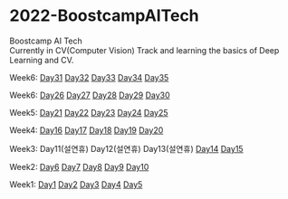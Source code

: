 # 2022-BoostcampAITech

Boostcamp AI Tech    
Currently in CV(Computer Vision) Track and learning the basics of Deep Learning and CV.

Week6: 
[Day31](https://yehyunsuh.notion.site/Day31-2022-02-28-3c6eea61187b4aac82da12e2e505a2e7) 
[Day32](https://yehyunsuh.notion.site/Day32-2022-03-01-f4bf8c61208e4dccb741338adb1c2d3c) 
[Day33](https://yehyunsuh.notion.site/Day33-2022-03-02-3738c0a4422a4edaa6d096ff9705fd6a) 
[Day34](https://yehyunsuh.notion.site/Day34-2022-03-03-4e12b432e2ac40a88f1ed361f4ba5ed2) 
[Day35](https://yehyunsuh.notion.site/Day35-2022-03-04-2ece3d63496047208789080734267189)   

Week6: 
[Day26](https://yehyunsuh.notion.site/Day26-2022-02-21-bedc7b0e63a74176acea81666d08ae5b) 
[Day27](https://yehyunsuh.notion.site/Day27-2022-02-22-c3aa526ac5cc4ddda2719ddf678bb507) 
[Day28](https://yehyunsuh.notion.site/Day28-2022-02-23-af36315a587f4c3fbe2f0f351ddf5e37) 
[Day29](https://yehyunsuh.notion.site/Day29-2022-02-24-4bafc9532711488683858b778ddd074c) 
[Day30](https://yehyunsuh.notion.site/Day30-2022-02-25-8022c1cb57e345b3aa957842898c87f9)   

Week5: 
[Day21](https://yehyunsuh.notion.site/Day-21-2022-02-14-69e986f9c3554c5abfb701bbabcbd951) 
[Day22](https://yehyunsuh.notion.site/Day22-2022-02-15-5b6a63c5363245418a1e022b1959add7) 
[Day23](https://yehyunsuh.notion.site/Day23-2022-02-16-ca0a42ecb207456ba6bb9a8b06fac73b) 
[Day24](https://yehyunsuh.notion.site/Day24-2022-02-17-f3e4719f90394148b4deee0039a1ae0b) 
[Day25](https://yehyunsuh.notion.site/Day25-2022-02-18-cc076dbe18654a5cba29c02f02122d53)   


Week4: 
[Day16](https://yehyunsuh.notion.site/Day16-2022-02-07-f84274cbe8fe4e9099b076eb94dbf5d4) 
[Day17](https://yehyunsuh.notion.site/Day17-2022-02-08-99bc00d1ce1f49af834431d587c5a21a) 
[Day18](https://yehyunsuh.notion.site/Day18-2022-02-09-107f00dd2f1c4c6b999c5dda7fd0cd39) 
[Day19](https://yehyunsuh.notion.site/Day19-2022-02-10-592fd4035c5f4a34a61a9183a4b26059) 
[Day20](https://yehyunsuh.notion.site/Day20-2022-02-11-52d62fe8ed404dc88c914e85ccf9bd4a)   


Week3: 
Day11(설연휴) 
Day12(설연휴)
Day13(설연휴)
[Day14](https://yehyunsuh.notion.site/Day14-2022-02-03-35f428234993414bb429e97a16520f55) 
[Day15](https://yehyunsuh.notion.site/Day15-2022-02-04-63d85cb48a6940319653ada9ab2f9a0a)   


Week2: 
[Day6](https://yehyunsuh.notion.site/Day6-2022-01-24-03f32ffc05b4477f9c1d3120d4a9bb9b) 
[Day7](https://yehyunsuh.notion.site/Day7-2022-01-25-5294770396714bf4ba38f540e53a8362) 
[Day8](https://yehyunsuh.notion.site/Day8-2022-01-26-f6daee4a2c294e53bd75b3a324c37588) 
[Day9](https://yehyunsuh.notion.site/Day9-2022-01-27-b4c6858cb59747ee8ae8013c1ab8d081) 
[Day10](https://yehyunsuh.notion.site/Day10-2022-01-28-8e00549307c34be2809aa9eaeb65afa7)   

Week1:
[Day1](https://yehyunsuh.notion.site/Day1-2022-01-17-483c7484ae2e485aa72e919cec09e951)
[Day2](https://yehyunsuh.notion.site/Day2-2022-01-18-054d053d2ee1438f9d3ca47234426efd)
[Day3](https://yehyunsuh.notion.site/Day3-2022-01-19-e59732639ed6478188af94a9d9dd1a43)
[Day4](https://yehyunsuh.notion.site/Day4-2022-01-20-bf240757c45540c9aa4010b363fa039a)
[Day5](https://yehyunsuh.notion.site/Day5-2022-01-21-e3067a746f0e469cacb6e9e21c70358b)
